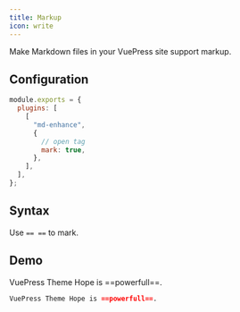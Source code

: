 ```yaml
---
title: Markup
icon: write
---
```


Make Markdown files in your VuePress site support markup.

<!-- more -->

## Configuration

```js {7}
module.exports = {
  plugins: [
    [
      "md-enhance",
      {
        // open tag
        mark: true,
      },
    ],
  ],
};
```

## Syntax

Use `== ==` to mark.

## Demo

VuePress Theme Hope is ==powerfull==.

```md
VuePress Theme Hope is ==powerfull==.
```
